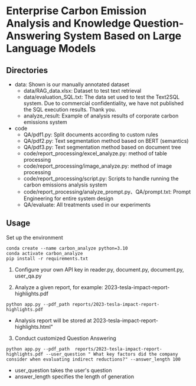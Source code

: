 # Enterprise Carbon Emission Analysis and Knowledge Question-Answering System Based on Large Language Models
## Directories
- data: Shown is our manually annotated dataset
  - data/RAG_data.xlsx: Dataset to test text retrieval
  - data/evaluation_SQL.txt: The data set used to test the Text2SQL system. Due to commercial confidentiality, we have not published the SQL execution results. Thank you.
  - analyze_result: Example of analysis results of corporate carbon emissions system
- code
  - QA/pdf1.py: Split documents according to custom rules
  - QA/pdf2.py: Text segmentation method based on BERT (semantics)
  - QA/pdf3.py: Text segmentation method based on document tree
  - code/report_processing/excel_analyze.py: method of table processing
  - code/report_processing/image_analyze.py: method of image processing
  - code/report_processing/script.py: Scripts to handle running the carbon emissions analysis system
  - code/report_processing/analyze_prompt.py、QA/prompt.txt: Prompt Engineering for entire system design
  - QA/evaluate: All treatments used in our experiments
## Usage
Set up the environment
```shell
conda create --name carbon_analyze python=3.10
conda activate carbon_analyze 
pip install -r requirements.txt
```

1. Configure your own API key in reader.py, document.py, document.py, user_qa.py


2. Analyze a given report, for example: 2023-tesla-impact-report-highlights.pdf
```commandline
python app.py --pdf_path reports/2023-tesla-impact-report-highlights.pdf
```
- Analysis report will be stored at 2023-tesla-impact-report-highlights.html"

3. Conduct customized Question Answering
```shell
python app.py --pdf_path  reports/2023-tesla-impact-report-highlights.pdf --user_question " What key factors did the company consider when evaluating indirect reductions?" --answer_length 100
```
- user_question takes the user's question
- answer_length specifies the length of generation 



